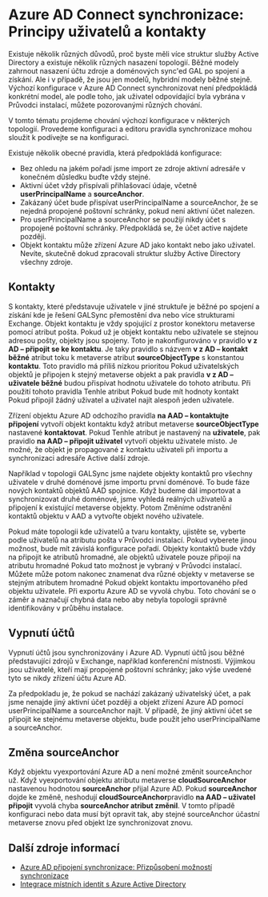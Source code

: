 <properties
    pageTitle="Azure AD Connect synchronizace: Principy uživatelů a kontaktních | Microsoft Azure"
    description="Tento článek vysvětluje uživatelů a kontakty v Azure AD Connect synchronizovat."
    services="active-directory"
    documentationCenter=""
    authors="markusvi"
    manager="femila"
    editor=""/>

<tags
    ms.service="active-directory"
    ms.workload="identity"
    ms.tgt_pltfrm="na"
    ms.devlang="na"
    ms.topic="article"
    ms.date="10/10/2016"
    ms.author="markusvi;andkjell"/>


# <a name="azure-ad-connect-sync-understanding-users-and-contacts"></a>Azure AD Connect synchronizace: Principy uživatelů a kontakty

Existuje několik různých důvodů, proč byste měli více struktur služby Active Directory a existuje několik různých nasazení topologií. Běžné modely zahrnout nasazení účtu zdroje a doménových sync'ed GAL po spojení a získání. Ale i v případě, že jsou jen modelů, hybridní modely běžné stejně. Výchozí konfigurace v Azure AD Connect synchronizovat není předpokládá konkrétní model, ale podle toho, jak uživatel odpovídající byla vybrána v Průvodci instalací, můžete pozorovanými různých chování.

V tomto tématu projdeme chování výchozí konfigurace v některých topologií. Provedeme konfiguraci a editoru pravidla synchronizace mohou sloužit k podívejte se na konfiguraci.

Existuje několik obecné pravidla, která předpokládá konfigurace:

- Bez ohledu na jakém pořadí jsme import ze zdroje aktivní adresáře v konečném důsledku buďte vždy stejné.
- Aktivní účet vždy přispívali přihlašovací údaje, včetně **userPrincipalName** a **sourceAnchor**.
- Zakázaný účet bude přispívat userPrincipalName a sourceAnchor, že se nejedná propojené poštovní schránky, pokud není aktivní účet nalezen.
- Pro userPrincipalName a sourceAnchor se použijí nikdy účet s propojené poštovní schránky. Předpokládá se, že účet active najdete později.
- Objekt kontaktu může zřízení Azure AD jako kontakt nebo jako uživatel. Nevíte, skutečně dokud zpracovali struktur služby Active Directory všechny zdroje.

## <a name="contacts"></a>Kontakty

S kontakty, které představuje uživatele v jiné struktuře je běžné po spojení a získání kde je řešení GALSync přemostění dva nebo více strukturami Exchange. Objekt kontaktu je vždy spojující z prostor konektoru metaverse pomocí atribut pošta. Pokud už je objekt kontaktu nebo uživatele se stejnou adresou pošty, objekty jsou spojeny. Toto je nakonfigurováno v pravidlo **v z AD – připojit se ke kontaktu**. Je taky pravidlo s názvem **v z AD – kontakt běžné** atribut toku k metaverse atribut **sourceObjectType** s konstantou **kontaktu**. Toto pravidlo má příliš nízkou prioritou Pokud uživatelských objektů je připojen k stejný metaverse objekt a pak pravidla **v z AD – uživatele běžné** budou přispívat hodnotu uživatele do tohoto atributu. Při použití tohoto pravidla Tenhle atribut Pokud bude mít hodnoty kontakt Pokud připojil žádný uživatel a uživatel najít alespoň jeden uživatele.

Zřízení objektu Azure AD odchozího pravidla **na AAD – kontaktujte připojení** vytvoří objekt kontaktu když atribut metaverse **sourceObjectType** nastavené **kontaktovat**. Pokud Tenhle atribut je nastavený na **uživatele**, pak pravidlo **na AAD – připojit uživatel** vytvoří objektu uživatele místo.
Je možné, že objekt je propagované z kontaktu uživateli při importu a synchronizaci adresáře Active další zdroje.

Například v topologii GALSync jsme najdete objekty kontaktů pro všechny uživatele v druhé doménové jsme importu první doménové. To bude fáze nových kontaktů objektů AAD spojnice. Když budeme dál importovat a synchronizovat druhé doménové, jsme vyhledá reálných uživatelů a připojení k existující metaverse objekty. Potom Změníme odstranění kontaktů objektu v AAD a vytvořte objekt nového uživatele.

Pokud máte topologii kde uživatelů a tvaru kontakty, ujistěte se, vyberte podle uživatelů na atributu pošta v Průvodci instalací. Pokud vyberete jinou možnost, bude mít závislá konfigurace pořadí. Objekty kontaktů bude vždy na připojit ke atributů hromadné, ale objektů uživatele pouze připojí na atributu hromadné Pokud tato možnost je vybraný v Průvodci instalací. Můžete může potom nakonec znamenat dva různé objekty v metaverse se stejným atributem hromadné Pokud objekt kontaktu importovaného před objektu uživatele. Při exportu Azure AD se vyvolá chybu. Toto chování se o záměr a naznačují chybná data nebo aby nebyla topologii správně identifikovány v průběhu instalace.

## <a name="disabled-accounts"></a>Vypnutí účtů

Vypnutí účtů jsou synchronizovány i Azure AD. Vypnutí účtů jsou běžné představující zdrojů v Exchange, například konferenční místnosti. Výjimkou jsou uživatelé, kteří mají propojené poštovní schránky; jako výše uvedené tyto se nikdy zřízení účtu Azure AD.

Za předpokladu je, že pokud se nachází zakázaný uživatelský účet, a pak jsme nenajde jiný aktivní účet později a objekt zřízení Azure AD pomocí userPrincipalName a sourceAnchor najít. V případě, že jiný aktivní účet se připojit ke stejnému metaverse objektu, bude použit jeho userPrincipalName a sourceAnchor.

## <a name="changing-sourceanchor"></a>Změna sourceAnchor

Když objektu vyexportování Azure AD a není možné změnit sourceAnchor už. Když vyexportování objektu atributu metaverse **cloudSourceAnchor** nastavenou hodnotou **sourceAnchor** přijal Azure AD. Pokud **sourceAnchor** dojde ke změně, neshodují **cloudSourceAnchor**pravidlo **na AAD – uživatel připojit** vyvolá chyba **sourceAnchor atribut změnil**. V tomto případě konfiguraci nebo data musí být opravit tak, aby stejné sourceAnchor účastní metaverse znovu před objekt lze synchronizovat znovu.

## <a name="additional-resources"></a>Další zdroje informací

* [Azure AD připojení synchronizace: Přizpůsobení možností synchronizace](active-directory-aadconnectsync-whatis.md)
* [Integrace místních identit s Azure Active Directory](active-directory-aadconnect.md)
